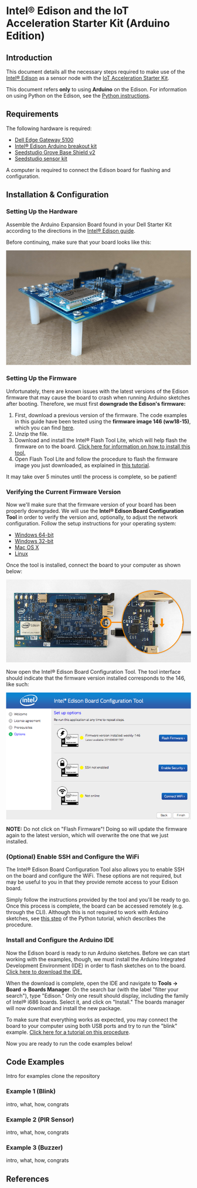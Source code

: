 # Intel® Edison and the IoT Acceleration Starter Kit (Arduino Edition)

## Introduction

This document details all the necessary steps required to make use of the
[Intel® Edison](http://www.intel.com/content/www/us/en/do-it-yourself/edison.html) as a sensor node with the [IoT Acceleration Starter
Kit](http://www.iot-starterkit.de/). 

This document refers **only** to using **Arduino** on the Edison. For
information on using Python on the Edison, see the [Python
instructions](https://github.com/relayr/edison/tree/master/python).

## Requirements

The following hardware is required:

 * [Dell Edge Gateway 5100]()
 * [Intel® Edison Arduino breakout kit]()
 * [Seedstudio Grove Base Shield v2](http://wiki.seeedstudio.com/wiki/Grove_-_Base_shield_v2)
 * [Seedstudio sensor kit]()

A computer is required to connect the Edison board for flashing and configuration.

## Installation & Configuration

### Setting Up the Hardware

Assemble the Arduino Expansion Board found in your Dell Starter Kit according
to the directions in the [Intel® Edison guide](https://software.intel.com/en-us/node/628221).

Before continuing, make sure that your board looks like this:

![](./assets/edison_arduino_assembled_board.jpg)

### Setting Up the Firmware 

Unfortunately, there are known issues with the latest versions of the
Edison firmware that may cause the board to crash when running Arduino
sketches after booting. Therefore, we must first **downgrade the Edison's
firmware:**

1.  First, download a previous version of the firmware. The code examples in this guide have been tested using the **firmware image 146 (ww18-15)**, which you can find [here](https://downloadmirror.intel.com/24910/eng/edison-image-ww18-15.zip).
2.  Unzip the file. 
3.  Download and install the Intel® Flash Tool Lite, which will help flash the firmware on to the board. [Click here for information on how to install this tool.](https://software.intel.com/en-us/using-flash-tool-lite)
4.  Open Flash Tool Lite and follow the procedure to flash the firmware image you just downloaded, as explained in [this tutorial](https://software.intel.com/en-us/flashing-firmware-with-flash-tool-lite).

It may take over 5 minutes until the process is complete, so be patient!

### Verifying the Current Firmware Version

Now we'll make sure that the firmware version of your board has been properly
downgraded. We will use the **Intel® Edison Board Configuration Tool** in
order to verify the version and, optionally, to adjust the network
configuration. Follow the setup instructions for your operating
system:

-  [Windows 64-bit](https://software.intel.com/en-us/get-started-edison-windows-step2)
-  [Windows 32-bit](https://software.intel.com/en-us/get-started-edison-windows-32-step2)
-  [Mac OS X](https://software.intel.com/en-us/get-started-edison-osx-step2)
-  [Linux](https://software.intel.com/en-us/get-started-edison-linux-step2)

Once the tool is installed, connect the board to your computer as shown below:
	
![](./assets/edison_arduino_connection_usb.jpg)

Now open the Intel® Edison Board Configuration Tool. The tool interface should
indicate that the firmware version installed corresponds to the 146, like
such:

![](./assets/edison_arduino_config_tool_fw_verification.png)

**NOTE:** Do not click on "Flash Firmware"! Doing so will update the firmware
again to the latest version, which will overwrite the one that we just
installed.

### (Optional) Enable SSH and Configure the WiFi

The Intel® Edison Board Configuration Tool also allows you to enable SSH on
the board and configure the WiFi. These options are not required, but may be
useful to you in that they provide remote access to your Edison board.

Simply follow the instructions provided by the tool and you'll be ready to go.
Once this process is complete, the board can be accessed remotely (e.g. through the
CLI). Although this is not required to work with Arduino sketches, see [this
step](https://github.com/relayr/edison/tree/master/python#connecting-your-personal-computer-with-the-intel-edison) of the Python tutorial, which
describes the procedure.

### Install and Configure the Arduino IDE

Now the Edison board is ready to run Arduino sketches. Before we can start
working with the examples, though, we must install the Arduino Integrated
Development Environment (IDE) in order to flash sketches on to the board.
[Click here to download the IDE.](https://www.arduino.cc/en/Main/Software)

When the download is complete, open the IDE and navigate to **Tools → Board →
Boards Manager**. On the search bar (with the label "filter your search"),
type "Edison." Only one result should display, including the family of Intel®
i686 boards. Select it, and click on "Install." The boards manager will now
download and install the new package.

To make sure that everything works as expected, you may connect the board to
your computer using both USB ports and try to run the "blink" example. [Click
here for a tutorial on this
procedure](https://www.arduino.cc/en/Guide/IntelEdison#toc3).

Now you are ready to run the code examples below!

## Code Examples

Intro for examples clone the repository

### Example 1 (Blink)

intro, what, how, congrats

### Example 2 (PIR Sensor)

intro, what, how, congrats

### Example 3 (Buzzer)

intro, what, how, congrats

## References